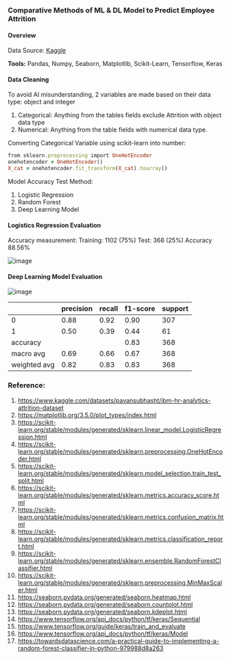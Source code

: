 ### Comparative Methods of ML & DL Model to Predict Employee Attrition

#### Overview
Data Source: [Kaggle](https://www.kaggle.com/datasets/pavansubhasht/ibm-hr-analytics-attrition-dataset)

**Tools:** Pandas, Numpy, Seaborn, Matplotlib, Scikit-Learn, Tensorflow, Keras

#### Data Cleaning
To avoid AI misunderstanding, 2 variables are made based on their data type: object and integer
1. Categorical: Anything from the tables fields exclude Attrition with object data type
2. Numerical:  Anything from the table fields with numerical data type.

Converting Categorical Variable using scikit-learn into number:
``` ruby
from sklearn.preprocessing import OneHotEncoder
onehotencoder = OneHotEncoder()
X_cat = onehotencoder.fit_transform(X_cat).toarray()
```
Model Accuracy Test Method:
1. Logistic Regression
2. Random Forest
3. Deep Learning Model

#### Logistics Regression Evaluation
Accuracy measurement:
Training: 1102 (75%)
Test: 368 (25%)
Accuracy 88.56%

![image](https://user-images.githubusercontent.com/37673834/169197517-97158239-08e9-4fee-aa27-e0628af4fefa.png)

#### Deep Learning Model Evaluation

![image](https://user-images.githubusercontent.com/37673834/169192599-d06e652a-7a06-4309-b9e5-d2f6e7eab3ff.png)

|            | precision  |  recall | f1-score  | support |
|------------|------------|---------|-----------|---------|
|         0  |      0.88  |     0.92|     0.90  |     307 |
|          1 |      0.50  |    0.39 |     0.44  |      61 |
|    accuracy|            |         |     0.83  |     368 |
|   macro avg|      0.69  |    0.66 |     0.67  |     368 |
|weighted avg|      0.82  |    0.83 |     0.83  |     368 |


### Reference:
1. https://www.kaggle.com/datasets/pavansubhasht/ibm-hr-analytics-attrition-dataset
2. https://matplotlib.org/3.5.0/plot_types/index.html
3. https://scikit-learn.org/stable/modules/generated/sklearn.linear_model.LogisticRegression.html
4. https://scikit-learn.org/stable/modules/generated/sklearn.preprocessing.OneHotEncoder.html
5. https://scikit-learn.org/stable/modules/generated/sklearn.model_selection.train_test_split.html
6. https://scikit-learn.org/stable/modules/generated/sklearn.metrics.accuracy_score.html
7. https://scikit-learn.org/stable/modules/generated/sklearn.metrics.confusion_matrix.html
8. https://scikit-learn.org/stable/modules/generated/sklearn.metrics.classification_report.html
9. https://scikit-learn.org/stable/modules/generated/sklearn.ensemble.RandomForestClassifier.html
10. https://scikit-learn.org/stable/modules/generated/sklearn.preprocessing.MinMaxScaler.html
11. https://seaborn.pydata.org/generated/seaborn.heatmap.html
12. https://seaborn.pydata.org/generated/seaborn.countplot.html
13. https://seaborn.pydata.org/generated/seaborn.kdeplot.html
14. https://www.tensorflow.org/api_docs/python/tf/keras/Sequential
15. https://www.tensorflow.org/guide/keras/train_and_evaluate
16. https://www.tensorflow.org/api_docs/python/tf/keras/Model
17. https://towardsdatascience.com/a-practical-guide-to-implementing-a-random-forest-classifier-in-python-979988d8a263
